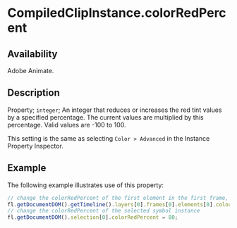 # CompiledClipInstance.colorRedPercent

## Availability

Adobe Animate.

## Description

Property; `integer`; An integer that reduces or increases the red tint values by a specified percentage. The current values are multiplied by this percentage. Valid values are -100 to 100.

This setting is the same as selecting `Color > Advanced` in the Instance Property Inspector.

## Example

The following example illustrates use of this property:

```javascript
// change the colorRedPercent of the first element in the first frame, top layer
fl.getDocumentDOM().getTimeline().layers[0].frames[0].elements[0].colorRedPercent = 100;
// change the colorRedPercent of the selected symbol instance
fl.getDocumentDOM().selection[0].colorRedPercent = 80;
```

